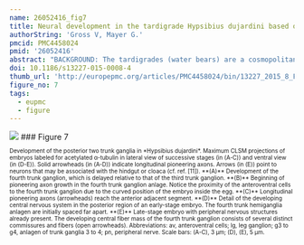 ```yaml
---
name: 26052416_fig7
title: Neural development in the tardigrade Hypsibius dujardini based on anti-acetylated α-tubulin immunolabeling.
authorString: 'Gross V, Mayer G.'
pmcid: PMC4458024
pmid: '26052416'
abstract: "BACKGROUND: The tardigrades (water bears) are a cosmopolitan group of microscopic ecdysozoans found in a variety of aquatic and temporarily wet environments. They are members of the Panarthropoda (Tardigrada + Onychophora + Arthropoda), although their exact position within this group remains contested. Studies of embryonic development in tardigrades have been scarce and have yielded contradictory data. Therefore, we investigated the development of the nervous system in embryos of the tardigrade Hypsibius dujardini using immunohistochemical techniques in conjunction with confocal laser scanning microscopy in an effort to gain insight into the evolution of the nervous system in panarthropods. RESULTS: An antiserum against acetylated α-tubulin was used to visualize the axonal processes and general neuroanatomy in whole-mount embryos of the eutardigrade H. dujardini. Our data reveal that the tardigrade nervous system develops in an anterior-to-posterior gradient, beginning with the neural structures of the head. The brain develops as a dorsal, bilaterally symmetric structure and contains a single developing central neuropil. The stomodeal nervous system develops separately and includes at least four separate, ring-like commissures. A circumbuccal nerve ring arises late in development and innervates the circumoral sensory field. The segmental trunk ganglia likewise arise from anterior to posterior and establish links with each other via individual pioneering axons. Each hemiganglion is associated with a number of peripheral nerves, including a pair of leg nerves and a branched, dorsolateral nerve. CONCLUSIONS: The revealed pattern of brain development supports a single-segmented brain in tardigrades and challenges previous assignments of homology between tardigrade brain lobes and arthropod brain segments. Likewise, the tardigrade circumbuccal nerve ring cannot be homologized with the arthropod 'circumoral' nerve ring, suggesting that this structure is unique to tardigrades. Finally, we propose that the segmental ganglia of tardigrades and arthropods are homologous and, based on these data, favor a hypothesis that supports tardigrades as the sister group of arthropods."
doi: 10.1186/s13227-015-0008-4
thumb_url: 'http://europepmc.org/articles/PMC4458024/bin/13227_2015_8_Fig7_HTML.gif'
figure_no: 7
tags:
  - eupmc
  - figure
---
```

<img src='http://europepmc.org/articles/PMC4458024/bin/13227_2015_8_Fig7_HTML.jpg' style='max-height: 300px'>
### Figure 7
<p style='font-size: 10px;'>Development of the posterior two trunk ganglia in *Hypsibius dujardini*. Maximum CLSM projections of embryos labeled for acetylated α-tubulin in lateral view of successive stages (in (A-C)) and ventral view (in (D-E)). Solid arrowheads (in (A-D)) indicate longitudinal pioneering axons. Arrows (in (E)) point to neurons that may be associated with the hindgut or cloaca (cf. ref. [<xref ref-type="bibr" rid="CR11">11</xref>]). **(A)** Development of the fourth trunk ganglion, which is delayed relative to that of the third trunk ganglion. **(B)** Beginning of pioneering axon growth in the fourth trunk ganglion anlage. Notice the proximity of the anteroventral cells to the fourth trunk ganglion due to the curved position of the embryo inside the egg. **(C)** Longitudinal pioneering axons (arrowheads) reach the anterior adjacent segment. **(D)** Detail of the developing central nervous system in the posterior region of an early-stage embryo. The fourth trunk hemiganglia anlagen are initially spaced far apart. **(E)** Late-stage embryo with peripheral nervous structures already present. The developing central fiber mass of the fourth trunk ganglion consists of several distinct commissures and fibers (open arrowheads). Abbreviations: av, anteroventral cells; lg, leg ganglion; g3 to g4, anlagen of trunk ganglia 3 to 4; pn, peripheral nerve. Scale bars: (A-C), 3&nbsp;μm; (D), (E), 5&nbsp;μm.</p>